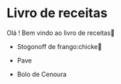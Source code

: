 # Livro de receitas



Olá ! Bem vindo ao livro de receitas:wave:

- Stogonoff de frango:chicke:chicken:

- Pave

- Bolo de Cenoura

  ## 

  

